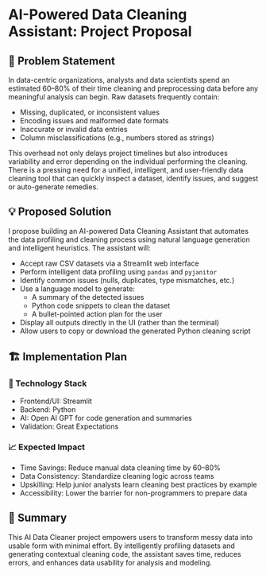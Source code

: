 # AI-Powered Data Cleaning Assistant: Project Proposal

## 🧩 Problem Statement

In data-centric organizations, analysts and data scientists spend an estimated 60–80% of their time cleaning and preprocessing data before any meaningful analysis can begin. Raw datasets frequently contain:
- Missing, duplicated, or inconsistent values
- Encoding issues and malformed date formats
- Inaccurate or invalid data entries
- Column misclassifications (e.g., numbers stored as strings)

This overhead not only delays project timelines but also introduces variability and error depending on the individual performing the cleaning. There is a pressing need for a unified, intelligent, and user-friendly data cleaning tool that can quickly inspect a dataset, identify issues, and suggest or auto-generate remedies.

## 💡 Proposed Solution
I propose building an AI-powered Data Cleaning Assistant that automates the data profiling and cleaning process using natural language generation and intelligent heuristics. The assistant will:
- Accept raw CSV datasets via a Streamlit web interface
- Perform intelligent data profiling using ```pandas``` and ```pyjanitor```
- Identify common issues (nulls, duplicates, type mismatches, etc.)
- Use a language model to generate:
    - A summary of the detected issues
    - Python code snippets to clean the dataset
    - A bullet-pointed action plan for the user
- Display all outputs directly in the UI (rather than the terminal)
- Allow users to copy or download the generated Python cleaning script

## 🏗️ Implementation Plan

### 🔧 Technology Stack
- Frontend/UI: Streamlit
- Backend: Python
- AI: Open AI GPT for code generation and summaries
- Validation: Great Expectations

### 📈 Expected Impact
- Time Savings: Reduce manual data cleaning time by 60–80%
- Data Consistency: Standardize cleaning logic across teams
- Upskilling: Help junior analysts learn cleaning best practices by example
- Accessibility: Lower the barrier for non-programmers to prepare data

## 📎 Summary
This AI Data Cleaner project empowers users to transform messy data into usable form with minimal effort. By intelligently profiling datasets and generating contextual cleaning code, the assistant saves time, reduces errors, and enhances data usability for analysis and modeling.
